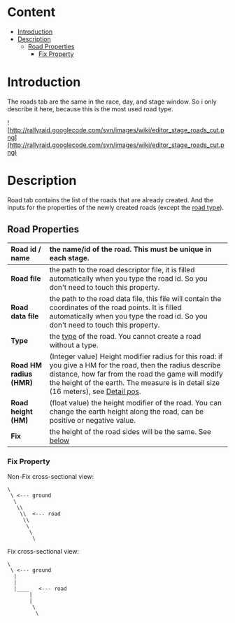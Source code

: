 # Content #

  * [Introduction](#Introduction.md)
  * [Description](#Description.md)
    * [Road Properties](#Road_Properties.md)
      * [Fix Property](#Fix_Property.md)

# Introduction #

The roads tab are the same in the race, day, and stage window. So i only describe it here, because this is the most used road type.

![http://rallyraid.googlecode.com/svn/images/wiki/editor_stage_roads_cut.png](http://rallyraid.googlecode.com/svn/images/wiki/editor_stage_roads_cut.png)

# Description #
Road tab contains the list of the roads that are already created. And the inputs for the properties of the newly created roads (except the [road type](EditorMainRom.md)).

## Road Properties ##
| **Road id** / **name** | the name/id of the road. This must be unique in each stage. |
|:-----------------------|:------------------------------------------------------------|
| **Road file** | the path to the road descriptor file, it is filled automatically when you type the road id. So you don't need to touch this property. |
| **Road data file** | the path to the road data file, this file will contain the coordinates of the road points. It is filled automatically when you type the road id. So you don't need to touch this property. |
| **Type** | the [type](EditorMainRom.md) of the road. You cannot create a road without a type. |
| **Road HM radius (HMR)** | (Integer value) Height modifier radius for this road: if you give a HM for the road, then the radius describe distance, how far from the road the game will modify the height of the earth. The measure is in detail size (16 meters), see [Detail pos](EditorInfobar.md). |
| **Road height (HM)** | (float value) the height modifier of the road. You can change the earth height along the road, can be positive or negative value. |
| **Fix** | the height of the road sides will be the same. See [below](#Fix_Property.md) |

### Fix Property ###

Non-Fix cross-sectional view:

```
\
 \ <--- ground
  \
   \\
    \\  <--- road
     \\
      \
       \
        \
```

Fix cross-sectional view:

```
\
 \ <--- ground
  |
  | 
  |____   <--- road
       |
       |
        \
         \
```
